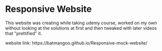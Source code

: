 <h1>Responsive Website</h1>

<p>This website was creating while taking  udemy course, worked on my own without looking at the solutions at first and then tweaked with later videos that "prettified" it.</p>

<p>website link: https://batmangoo.github.io/Responsive-mock-website/</p>

